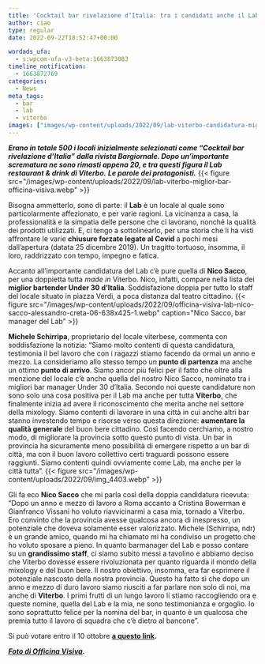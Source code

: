 ```yaml
---
title: 'Cocktail bar rivelazione d’Italia: tra i candidati anche il Lab di Viterbo'
author: ciao
type: regular
date: 2022-09-22T18:52:47+00:00

wordads_ufa:
  - s:wpcom-ufa-v3-beta:1663873083
timeline_notification:
  - 1663872769
categories:
  - News
meta_tags:
  - bar
  - lab
  - viterbo
images: ["images/wp-content/uploads/2022/09/lab-viterbo-candidatura-miglior-bar.webp"]
---
```

_**Erano in totale 500 i locali inizialmente selezionati come “Cocktail bar rivelazione d’Italia” dalla rivista Bargiornale. Dopo un’importante scrematura ne sono rimasti appena 20, e tra questi figura il Lab restaurant & drink di Viterbo.**_ **_Le parole dei protagonisti._**
{{< figure src="/images/wp-content/uploads/2022/09/lab-viterbo-miglior-bar-officina-visiva.webp" >}}
 

Bisogna ammetterlo, sono di parte: il **Lab** è un locale al quale sono particolarmente affezionato, e per varie ragioni. La vicinanza a casa, la professionalità e la simpatia delle persone che ci lavorano, nonché la qualità dei prodotti utilizzati. E, ci tengo a sottolinearlo, per una storia che li ha visti affrontare le varie **chiusure forzate legate al Covid** a pochi mesi dall’apertura (datata 25 dicembre 2019). Un tragitto tortuoso, insomma, il loro, raddrizzato con tempo, impegno e fatica.

Accanto all’importante candidatura del Lab c’è pure quella di **Nico Sacco**, per una doppietta tutta _made in_ Viterbo. Nico, infatti, compare nella lista dei **miglior bartender Under 30 d’Italia**. Soddisfazione doppia per tutto lo staff del locale situato in piazza Verdi, a poca distanza dal teatro cittadino.
{{< figure src="/images/wp-content/uploads/2022/09/officina-visiva-lab-nico-sacco-alessandro-creta-06-638x425-1.webp" caption="Nico Sacco, bar manager del Lab" >}}
 

**Michele Schirripa**, proprietario del locale viterbese, commenta con soddisfazione la notizia: “Siamo molto contenti di questa candidatura, testimonia il bel lavoro che con i ragazzi stiamo facendo da ormai un anno e mezzo. La consideriamo allo stesso tempo un **punto di partenza** ma anche un ottimo **punto di arrivo**. Siamo ancor più felici per il fatto che oltre alla menzione del locale c’è anche quella del nostro Nico Sacco, nominato tra i migliori bar manager Under 30 d’Italia. Secondo noi queste candidature non sono solo una cosa positiva per il Lab ma anche per tutta **Viterbo**, che finalmente inizia ad avere il riconoscimento che merita anche nel settore della mixology. Siamo contenti di lavorare in una città in cui anche altri bar stanno investendo tempo e risorse verso questa direzione: **aumentare la qualità generale** del buon bere cittadino. Così facendo cerchiamo, a nostro modo, di migliorare la provincia sotto questo punto di vista. Un bar in provincia ha sicuramente meno possibilità di emergere rispetto a un bar di città, ma con il buon lavoro collettivo certi traguardi possono essere raggiunti. Siamo contenti quindi ovviamente come Lab, ma anche per la città tutta”.
{{< figure src="/images/wp-content/uploads/2022/09/img_4403.webp" >}}
 

Gli fa eco **Nico Sacco** che mi parla così della doppia candidatura ricevuta: “Dopo un anno e mezzo di lavoro a Roma accanto a Cristina Bowerman e Gianfranco Vissani ho voluto riavvicinarmi a casa mia, tornado a Viterbo. Ero convinto che la provincia avesse qualcosa ancora di inespresso, un potenziale che doveva solamente esser valorizzato. Michele (Schirripa, ndr) è un grande amico, quando mi ha chiamato mi ha condiviso un progetto che ho voluto sposare a pieno. In quanto barmanager del Lab e posso contare su un **grandissimo staff**, ci siamo subito messi a tavolino e abbiamo deciso che Viterbo dovesse essere rivoluzionata per quanto riguarda il mondo della mixology e del buon bere. Il nostro obiettivo, insomma, era far esprimere il potenziale nascosto della nostra provincia. Questo ha fatto sì che dopo un anno e mezzo di duro lavoro siamo riusciti a far parlare non solo di noi, ma anche di **Viterbo**. I primi frutti di un lungo lavoro li stiamo raccogliendo ora e queste nomine, quella del Lab e la mia, ne sono testimonianza e orgoglio. Io sono soprattutto felice per la nomina del bar, in quanto è un qualcosa che premia tutto il lavoro di squadra che c’è dietro al bancone”.

Si può votare entro il 10 ottobre **<a rel="noreferrer noopener" href="https://www.bargiornale.it/bar-awards/ barawards-2022-locali-finalisti-vota/" target="_blank">a questo link</a>.**

**_<a href="https://www.officinavisiva.it/" target="_blank" rel="noreferrer noopener">Foto di Officina Visiva</a>._**